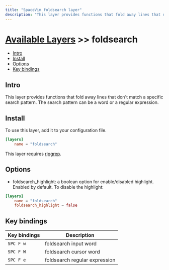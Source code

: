 ```yaml
---
title: "SpaceVim foldsearch layer"
description: "This layer provides functions that fold away lines that don't match a specific search pattern."
---
```


# [Available Layers](../) >> foldsearch

<!-- vim-markdown-toc GFM -->

- [Intro](#intro)
- [Install](#install)
- [Options](#options)
- [Key bindings](#key-bindings)

<!-- vim-markdown-toc -->

## Intro

This layer provides functions that fold away lines that don't match a specific search pattern.
The search pattern can be a word or a regular expression.

## Install

To use this layer, add it to your configuration file.

```toml
[layers]
    name = "foldsearch"
```

This layer requires [ripgrep](https://github.com/BurntSushi/ripgrep).

## Options

- foldsearch_highlight: a boolean option for enable/disabled highlight. Enabled by default. To disable
the highlight:

```toml
[layers]
    name = "foldsearch"
    foldsearch_highlight = false
```

## Key bindings

| Key bindings | Description                   |
| ------------ | ----------------------------- |
| `SPC F w`    | foldsearch input word         |
| `SPC F W`    | foldsearch cursor word        |
| `SPC F e`    | foldsearch regular expression |
